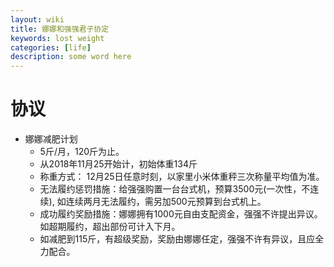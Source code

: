 ```yaml
---
layout: wiki
title: 娜娜和强强君子协定
keywords: lost weight
categories: [life]
description: some word here
---
```


# 协议

- 娜娜减肥计划
  - 5斤/月，120斤为止。
  - 从2018年11月25开始计，初始体重134斤
  - 称重方式： 12月25日任意时刻，以家里小米体重秤三次称量平均值为准。
  - 无法履约惩罚措施：给强强购置一台台式机，预算3500元(一次性，不连续), 如连续两月无法履约，需另加500元预算到台式机上。
  - 成功履约奖励措施：娜娜拥有1000元自由支配资金，强强不许提出异议。如超期履约，超出部份可计入下月。
  - 如减肥到115斤，有超级奖励，奖励由娜娜任定，强强不许有异议，且应全力配合。


